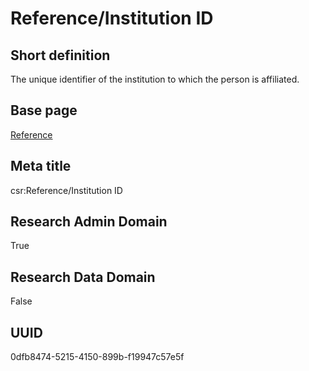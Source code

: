 # Reference/Institution ID
## Short definition
The unique identifier of the institution to which the person is affiliated.
## Base page
[Reference](https://github.com/EuroCRIS/CASRAI-Dictionairies/blob/main/Objects/Reference.md)
## Meta title
csr:Reference/Institution ID
## Research Admin Domain
True
## Research Data Domain
False
## UUID
0dfb8474-5215-4150-899b-f19947c57e5f
